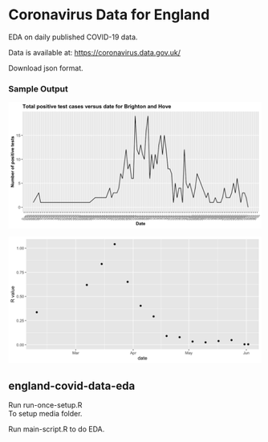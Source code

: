 # Coronavirus Data for England
EDA on daily published COVID-19 data.  

Data is available at: 
https://coronavirus.data.gov.uk/  

Download json format. 

### Sample Output  

![Sample of data](sample-images/brighton1.png?raw=true "Sample data")

![Sample of data](sample-images/r-england.png?raw=true "Sample data")


## england-covid-data-eda

Run run-once-setup.R  
To setup media folder. 

Run main-script.R to do EDA. 

